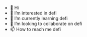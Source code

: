 - 👋 Hi
- 👀 I’m interested in defi
- 🌱 I’m currently learning defi
- 💞️ I’m looking to collaborate on defi
- 📫 How to reach me defi

<!---
thanathonh/thanathonh is a ✨ special ✨ repository because its `README.md` (this file) appears on your GitHub profile.
You can click the Preview link to take a look at your changes.
--->
